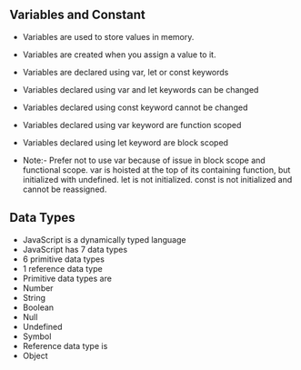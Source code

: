 ## Variables and Constant
- Variables are used to store values in memory.
- Variables are created when you assign a value to it.
- Variables are declared using var, let or const keywords
- Variables declared using var and let keywords can be changed
- Variables declared using const keyword cannot be changed
- Variables declared using var keyword are function scoped
- Variables declared using let keyword are block scoped

- Note:-
Prefer not to use var
because of issue in block scope and functional scope.
var is hoisted at the top of its containing function, but initialized with undefined.
let is not initialized.
const is not initialized and cannot be reassigned.

## Data Types
- JavaScript is a dynamically typed language
- JavaScript has 7 data types
- 6 primitive data types
- 1 reference data type
- Primitive data types are
- Number
- String
- Boolean
- Null
- Undefined
- Symbol
- Reference data type is
- Object


